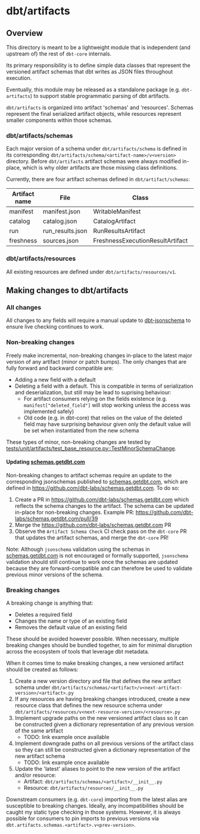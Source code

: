 # dbt/artifacts

## Overview
This directory is meant to be a lightweight module that is independent (and upstream of) the rest of `dbt-core` internals.

Its primary responsibility is to define simple data classes that represent the versioned artifact schemas that dbt writes as JSON files throughout execution. 

Eventually, this module may be released as a standalone package (e.g. `dbt-artifacts`) to support stable programmatic parsing of dbt artifacts.

`dbt/artifacts` is organized into artifact 'schemas' and 'resources'. Schemas represent the final serialized artifact objects, while resources represent smaller components within those schemas.

### dbt/artifacts/schemas

Each major version of a schema under `dbt/artifacts/schema` is defined in its corresponding `dbt/artifacts/schema/<artifact-name>/v<version>` directory. Before `dbt/artifacts` artifact schemas were always modified in-place, which is why older artifacts are those missing class definitions.

Currently, there are four artifact schemas defined in `dbt/artifact/schemas`:

| Artifact name | File             | Class                            | Latest definition                 |
|---------------|------------------|----------------------------------|-----------------------------------|
| manifest      | manifest.json    | WritableManifest                 | dbt/artifacts/schema/manifest/v12 |
| catalog       | catalog.json     | CatalogArtifact                  | dbt/artifacts/schema/catalog/v1   |
| run           | run_results.json | RunResultsArtifact               | dbt/artifacts/schema/run/v5       |
| freshness     | sources.json     | FreshnessExecutionResultArtifact | dbt/artifacts/schema/freshness/v3 |


### dbt/artifacts/resources

All existing resources are defined under `dbt/artifacts/resources/v1`.

## Making changes to dbt/artifacts

### All changes

All changes to any fields will require a manual update to [dbt-jsonschema](https://github.com/dbt-labs/dbt-jsonschema) to ensure live checking continues to work.

### Non-breaking changes

Freely make incremental, non-breaking changes in-place to the latest major version of any artifact (minor or patch bumps). The only changes that are fully forward and backward compatible are:
* Adding a new field with a default
* Deleting a field with a default. This is compatible in terms of serialization and deserialization, but still may be lead to suprising behaviour:
    * For artifact consumers relying on the fields existence (e.g. `manifest["deleted_field"]` will stop working unless the access was implemented safely)
    * Old code (e.g. in dbt-core) that relies on the value of the deleted field may have surprising behaviour given only the default value will be set when instantiated from the new schema

These types of minor, non-breaking changes are tested by [tests/unit/artifacts/test_base_resource.py::TestMinorSchemaChange](https://github.com/dbt-labs/dbt-core/blob/main/tests/unit/artifacts/test_base_resource.py).


#### Updating [schemas.getdbt.com](https://schemas.getdbt.com)
Non-breaking changes to artifact schemas require an update to the corresponding jsonschemas published to [schemas.getdbt.com](https://schemas.getdbt.com), which are defined in https://github.com/dbt-labs/schemas.getdbt.com. To do so: 
1. Create a PR in https://github.com/dbt-labs/schemas.getdbt.com which reflects the schema changes to the artifact. The schema can be updated in-place for non-breaking changes. Example PR: https://github.com/dbt-labs/schemas.getdbt.com/pull/39
2. Merge the https://github.com/dbt-labs/schemas.getdbt.com PR
3. Observe the `Artifact Schema Check` CI check pass on the `dbt-core` PR that updates the artifact schemas, and merge the `dbt-core` PR!

Note: Although `jsonschema` validation using the schemas in [schemas.getdbt.com](https://schemas.getdbt.com) is not encouraged or formally supported, `jsonschema` validation should still continue to work once the schemas are updated because they are forward-compatible and can therefore be used to validate previous minor versions of the schema.

### Breaking changes
A breaking change is anything that:
* Deletes a required field
* Changes the name or type of an existing field
* Removes the default value of an existing field

These should be avoided however possible. When necessary, multiple breaking changes should be bundled together, to aim for minimal disruption across the ecosystem of tools that leverage dbt metadata. 

When it comes time to make breaking changes, a new versioned artifact should be created as follows: 
 1. Create a new version directory and file that defines the new artifact schema under `dbt/artifacts/schemas/<artifact>/v<next-artifact-version>/<artifact>.py`
 2. If any resources are having breaking changes introduced, create a new resource class that defines the new resource schema under `dbt/artifacts/resources/v<next-resource-version>/<resource>.py`
 3. Implement upgrade paths on the new versioned artifact class so it can be constructed given a dictionary representation of any previous version of the same artifact
     * TODO: link example once available
4. Implement downgrade paths on all previous versions of the artifact class so they can still be constructed given a dictionary representation of the new artifact schema
    * TODO: link example once available
5. Update the 'latest' aliases to point to the new version of the artifact and/or resource:
    * Artifact: `dbt/artifacts/schemas/<artifact>/__init__.py `
    * Resource: `dbt/artifacts/resources/__init__.py `

Downstream consumers (e.g. `dbt-core`) importing from the latest alias are susceptible to breaking changes. Ideally, any incompatibilities should be caught my static type checking in those systems. However, it is always possible for consumers to pin imports to previous versions via `dbt.artifacts.schemas.<artifact>.v<prev-version>`.
